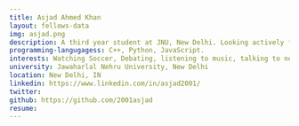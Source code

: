 ```yaml
---
title: Asjad Ahmed Khan
layout: fellows-data
img: asjad.png
description: A third year student at JNU, New Delhi. Looking actively for SDE Internship opportunities.
programming-langugagess: C++, Python, JavaScript.
interests: Watching Soccer, Debating, listening to music, talking to new people.
university: Jawaharlal Nehru University, New Delhi
location: New Delhi, IN
linkedin: https://www.linkedin.com/in/asjad2001/
twitter:
github: https://github.com/2001asjad
resume:
---
```



